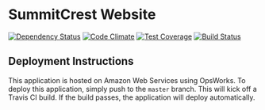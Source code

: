 # SummitCrest Website

[![Dependency Status](https://gemnasium.com/rapidturtle/com.summit-crest.www.svg)](https://gemnasium.com/rapidturtle/com.summit-crest.www) [![Code Climate](https://codeclimate.com/github/rapidturtle/com.summit-crest.www/badges/gpa.svg)](https://codeclimate.com/github/rapidturtle/com.summit-crest.www) [![Test Coverage](https://codeclimate.com/github/rapidturtle/com.summit-crest.www/badges/coverage.svg)](https://codeclimate.com/github/rapidturtle/com.summit-crest.www) [![Build Status](https://travis-ci.org/rapidturtle/com.summit-crest.www.svg)](https://travis-ci.org/rapidturtle/com.summit-crest.www)

## Deployment Instructions

This application is hosted on Amazon Web Services using OpsWorks. To deploy this application, simply push to the `master` branch. This will kick off a Travis CI build. If the build passes, the application will deploy automatically.
